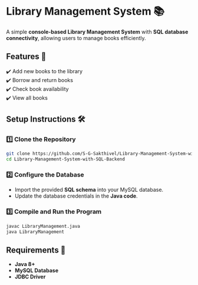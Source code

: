 # Library Management System 📚  

A simple **console-based Library Management System** with **SQL database connectivity**, allowing users to manage books efficiently.  

## Features 🚀  

✔️ Add new books to the library  
✔️ Borrow and return books  
✔️ Check book availability  
✔️ View all books  

## Setup Instructions 🛠️  

### 1️⃣ Clone the Repository  
```sh
git clone https://github.com/S-G-Sakthivel/Library-Management-System-with-SQL-Backend.git
cd Library-Management-System-with-SQL-Backend
```

### 2️⃣ Configure the Database  
- Import the provided **SQL schema** into your MySQL database.  
- Update the database credentials in the **Java code**.  

### 3️⃣ Compile and Run the Program  
```sh
javac LibraryManagement.java
java LibraryManagement
```

## Requirements 📌  
- **Java 8+**  
- **MySQL Database**  
- **JDBC Driver**  
